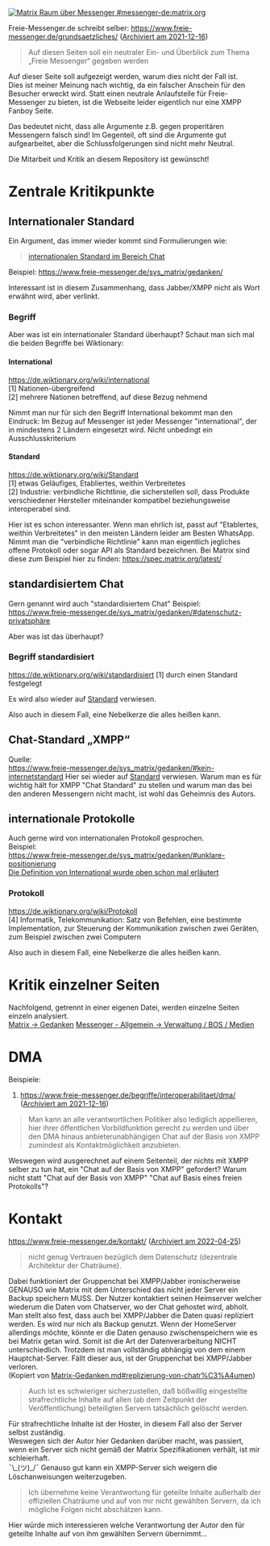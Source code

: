 [![Matrix Raum über Messenger #messenger-de:matrix.org](https://img.shields.io/matrix/messenger-de:matrix.org.svg?label=%23messenger-de:matrix.org&logo=matrix&server_fqdn=matrix.org)](https://matrix.to/#/#messenger-de:matrix.org)

Freie-Messenger.de schreibt selber:
https://www.freie-messenger.de/grundsaetzliches/ ([Archiviert am 2021-12-16](https://web.archive.org/web/20211216144331/https://www.freie-messenger.de/grundsaetzliches/))
> Auf diesen Seiten soll ein neutraler Ein- und Überblick zum Thema „Freie Messenger“ gegeben werden

Auf dieser Seite soll aufgezeigt werden, warum dies nicht der Fall ist.  
Dies ist meiner Meinung nach wichtig, da ein falscher Anschein für den Besucher erweckt wird.
Statt einen neutrale Anlaufstelle für Freie-Messenger zu bieten, ist die Webseite leider eigentlich nur eine XMPP Fanboy Seite.

Das bedeutet nicht, dass alle Argumente z.B. gegen properitären Messengern falsch sind! 
Im Gegenteil, oft sind die Argumente gut aufgearbeitet, aber die Schlussfolgerungen sind nicht mehr Neutral.

Die Mitarbeit und Kritik an diesem Repository ist gewünscht!

# Zentrale Kritikpunkte
## Internationaler Standard
Ein Argument, das immer wieder kommt sind Formulierungen wie:
> [internationalen Standard im Bereich Chat](https://www.freie-messenger.de/sys_xmpp/)

Beispiel:
https://www.freie-messenger.de/sys_matrix/gedanken/

Interessant ist in diesem Zusammenhang, dass Jabber/XMPP nicht als Wort erwähnt wird, aber verlinkt.

### Begriff
Aber was ist ein internationaler Standard überhaupt?
Schaut man sich mal die beiden Begriffe bei Wiktionary:
#### International
https://de.wiktionary.org/wiki/international  
[1] Nationen-übergreifend  
[2] mehrere Nationen betreffend, auf diese Bezug nehmend  

Nimmt man nur für sich den Begriff International bekommt man den Eindruck: Im Bezug auf Messenger ist jeder Messenger "international", der in mindestens 2 Ländern eingesetzt wird. Nicht unbedingt ein Ausschlusskriterium

#### Standard
https://de.wiktionary.org/wiki/Standard  
[1] etwas Geläufiges, Etabliertes, weithin Verbreitetes  
[2] Industrie: verbindliche Richtlinie, die sicherstellen soll, dass Produkte verschiedener Hersteller miteinander kompatibel beziehungsweise interoperabel sind.  

Hier ist es schon interessanter. Wenn man ehrlich ist, passt auf "Etablertes, weithin Verbreitetes" in den meisten Ländern leider am Besten WhatsApp. Nimmt man die "verbindliche Richtlinie" kann man eigentlich jegliches offene Protokoll oder sogar API als Standard bezeichnen.
Bei Matrix sind diese zum Beispiel hier zu finden:
https://spec.matrix.org/latest/

## standardisiertem Chat
Gern genannt wird auch "standardisiertem Chat"
Beispiel:
https://www.freie-messenger.de/sys_matrix/gedanken/#datenschutz-privatsphäre

Aber was ist das überhaupt?
### Begriff standardisiert
https://de.wiktionary.org/wiki/standardisiert
[1] durch einen Standard festgelegt

Es wird also wieder auf [Standard](#Standard) verwiesen.

Also auch in diesem Fall, eine Nebelkerze die alles heißen kann.

## Chat-Standard „XMPP“
Quelle:  
https://www.freie-messenger.de/sys_matrix/gedanken/#kein-internetstandard
Hier sei wieder auf [Standard](#Standard) verwiesen.
Warum man es für wichtig hält for XMPP "Chat Standard" zu stellen und warum man das bei den anderen Messengern nicht macht, ist wohl das Geheimnis des Autors.

## internationale Protokolle
Auch gerne wird von internationalen Protokoll gesprochen.  
Beispiel:  
https://www.freie-messenger.de/sys_matrix/gedanken/#unklare-positionierung  
[Die Definition von International wurde oben schon mal erläutert](#international)  

### Protokoll
https://de.wiktionary.org/wiki/Protokoll  
[4] Informatik, Telekommunikation: Satz von Befehlen, eine bestimmte Implementation, zur Steuerung der Kommunikation zwischen zwei Geräten, zum Beispiel zwischen zwei Computern

Also auch in diesem Fall, eine Nebelkerze die alles heißen kann.
# Kritik einzelner Seiten
Nachfolgend, getrennt in einer eigenen Datei, werden einzelne Seiten einzeln analysiert.  
[Matrix -> Gedanken](Matrix-Gedanken.md)
[Messenger - Allgemein -> Verwaltung / BOS / Medien](verwaltung.md)

# DMA
Beispiele:
1. https://www.freie-messenger.de/begriffe/interoperabilitaet/dma/ ([Archiviert am 2021-12-16](https://web.archive.org/web/20211216144331/https://www.freie-messenger.de/grundsaetzliches/))
> Man kann an alle verantwortlichen Politiker also lediglich appellieren, hier ihrer öffentlichen Vorbildfunktion gerecht zu werden und über den DMA hinaus anbieterunabhängigen Chat auf der Basis von XMPP zumindest als Kontaktmöglichkeit anzubieten.

Weswegen wird ausgerechnet auf einem Seitenteil, der nichts mit XMPP selber zu tun hat, ein "Chat auf der Basis von XMPP" gefordert?
Warum nicht statt "Chat auf der Basis von XMPP" "Chat auf Basis eines freien Protokolls"?

# Kontakt
https://www.freie-messenger.de/kontakt/ ([Archiviert am 2022-04-25](https://web.archive.org/web/20220425094826/https://www.freie-messenger.de/kontakt/))
> nicht genug Vertrauen bezüglich dem Datenschutz (dezentrale Architektur der Chaträume).

Dabei funktioniert der Gruppenchat bei XMPP/Jabber ironischerweise GENAUSO wie Matrix mit dem Unterschied das nicht jeder Server ein Backup speichern MUSS.
Der Nutzer kontaktiert seinen Heimserver welcher wiederum die Daten vom Chatserver, wo der Chat gehostet wird, abholt.
Man stellt also fest, dass auch bei XMPP/Jabber die Daten quasi repliziert werden.
Es wird nur nich als Backup genutzt. Wenn der HomeServer allerdings möchte, könnte er die Daten genauso zwischenspeichern wie es bei Matrix getan wird. Somit ist die Art der Datenverarbeitung NICHT unterschiedlich. Trotzdem ist man vollständig abhängig von dem einem Hauptchat-Server. Fällt dieser aus, ist der Gruppenchat bei XMPP/Jabber verloren.  
(Kopiert von [Matrix-Gedanken.md#replizierung-von-chatr%C3%A4umen](Matrix-Gedanken.md#replizierung-von-chatr%C3%A4umen))

> Auch ist es schwieriger sicherzustellen, daß bößwillig eingestellte strafrechtliche Inhalte auf allen (ab dem Zeitpunkt der Veröffentlichung) beteiligten Servern tatsächlich gelöscht werden.

Für strafrechtliche Inhalte ist der Hoster, in diesem Fall also der Server selbst zuständig.  
Weswegen sich der Autor hier Gedanken darüber macht, was passiert, wenn ein Server sich nicht gemäß der Matrix Spezifikationen verhält, ist mir schleierhaft.  
¯\\\_(ツ)_/¯ Genauso gut kann ein XMPP-Server sich weigern die Löschanweisungen weiterzugeben.

> Ich übernehme keine Verantwortung für geteilte Inhalte außerhalb der offiziellen Chaträume und auf von mir nicht gewählten Servern, da ich mögliche Folgen nicht abschätzen kann.

Hier würde mich interessieren welche Verantwortung der Autor den für geteilte Inhalte auf von ihm gewählten Servern übernimmt...
